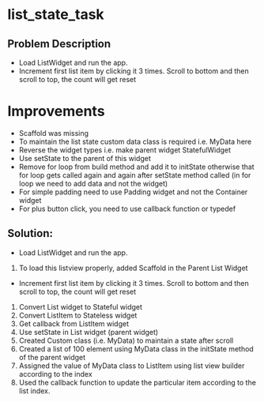 # list_state_task

## Problem Description

- Load ListWidget and run the app.
- Increment first list item by clicking it 3 times. Scroll to bottom and then scroll to top, the
  count will get reset

# Improvements

- Scaffold was missing
- To maintain the list state custom data class is required i.e. MyData here
- Reverse the widget types i.e. make parent widget StatefulWidget
- Use setState to the parent of this widget
- Remove for loop from build method and add it to initState
  otherwise that for loop gets called again and again after setState method called (in for loop we need to add data and not the widget)
- For simple padding need to use Padding widget and not the Container widget
- For plus button click, you need to use callback function or typedef

## Solution:

- Load ListWidget and run the app.

1. To load this listview properly, added Scaffold in the Parent List Widget

- Increment first list item by clicking it 3 times. Scroll to bottom and then scroll to top, the count will get reset

1. Convert List widget to Stateful widget
2. Convert ListItem to Stateless widget
3. Get callback from ListItem widget
4. Use setState in List widget (parent widget)
5. Created Custom class (i.e. MyData) to maintain a state after scroll
6. Created a list of 100 element using MyData class in the initState method of the parent widget
7. Assigned the value of MyData class to ListItem using list view builder according to the index
8. Used the callback function to update the particular item according to the list index. 
